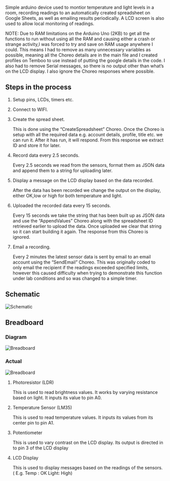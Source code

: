 Simple arduino device used to montior temperature and light levels in a room, recording readings to an automatically created spreadsheet on Google Sheets, as well as emailing results periodically. A LCD screen is also used to allow local monitoring of readings.

NOTE: Due to RAM limitations on the Arduino Uno (2KB) to get all the functions to run without using all the RAM and causing either a crash or strange activity,I was forced to try and save on RAM usage anywhere I could. This means I had to remove as many unnecessary variables as possible, meaning all the Choreo details are in the main file and I created profiles on Temboo to use instead of putting the google details in the code. I also had to remove Serial messages, so there is no output other than what’s on the LCD display. I also ignore the Choreo responses where possible.

## Steps in the process
1. Setup pins, LCDs, timers etc.
   
2. Connect to WIFI.
   
3. Create the spread sheet.

    This is done using the “CreateSpreadsheet” Choreo. Once the Choreo is setup with all the required data e.g. account details, profile, title etc. we can run it. After it has run, it will respond. From this response we extract ID and store it for later.

4. Record data every 2.5 seconds.

    Every 2.5 seconds we read from the sensors, format them as JSON data and append them to a string for uploading later.

5. Display a message on the LCD display based on the data recorded.
    
    After the data has been recorded we change the output on the display, either OK,low or high for both temperature and light.

6. Uploaded the recorded data every 15 seconds.

    Every 15 seconds we take the string that has been built up as JSON data and use the “AppendValues” Choreo along with the spreadsheet ID retrieved earlier to upload the data. Once uploaded we clear that string so it can start building it again. The response from this Choreo is ignored.

7. Email a recording.

    Every 2 minutes the latest sensor data is sent by email to an email account using the “SendEmail” Choreo. This was originally coded to only email the recipient if the readings exceeded specified limits, however this caused difficulty when trying to demonstrate this function under lab conditions and so was changed to a simple timer. 

## Schematic
![Schematic](https://imgur.com/lTzGeVS.jpg "Schematic")

## Breadboard
### Diagram
![Breadboard](https://imgur.com/aKFxLDu.jpg "Breadboard")

### Actual
![Breadboard](https://imgur.com/sbq7BbM.jpg "Breadboard")

1. Photoresistor (LDR)

    This is used to read brightness values. It works by varying resistance based on light. It inputs its value to pin A0.

2. Temperature Sensor (LM35)

    This is used to read temperature values. It inputs its values from its center pin to pin A1.

3. Potentiometer

    This is used to vary contrast on the LCD display. Its output is directed in to pin 3 of the LCD display

4. LCD Display

    This is used to display messages based on the readings of the sensors. ( E.g. Temp : OK Light: High)
